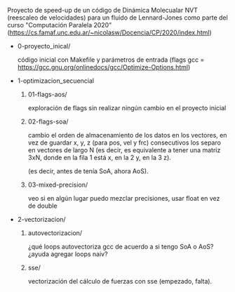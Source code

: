 Proyecto de speed-up de un código de Dinámica Molecualar NVT (reescaleo de velocidades) para un fluido de Lennard-Jones como parte del curso "Computación Paralela 2020" (https://cs.famaf.unc.edu.ar/~nicolasw/Docencia/CP/2020/index.html)

* 0-proyecto_inical/

    código inicial con Makefile y parámetros de entrada (flags gcc = https://gcc.gnu.org/onlinedocs/gcc/Optimize-Options.html)

* 1-optimizacion_secuencial

    1. 01-flags-aos/

        exploración de flags sin realizar ningún cambio en el proyecto inicial

    2. 02-flags-soa/

        cambio el orden de almacenamiento de los datos en los vectores, en vez de guardar x, y, z (para pos, vel y frc) consecutivos los separo en vectores de largo N (es decir, es equivalente a tener una matriz 3xN, donde en la fila 1 está x, en la 2 y, en la 3 z).

        (es decir, antes de tenía SoA, ahora AoS).

    3. 03-mixed-precision/

        veo si en algún lugar puedo mezclar precisiones, usar float en vez de double

* 2-vectorizacion/
 
    1. autovectorizacion/

        ¿qué loops autovectoriza gcc de acuerdo a si tengo SoA o AoS? ¿ayuda agregar loops naiv?

    2. sse/

        vectorización del cálculo de fuerzas con sse (empezado, falta).
